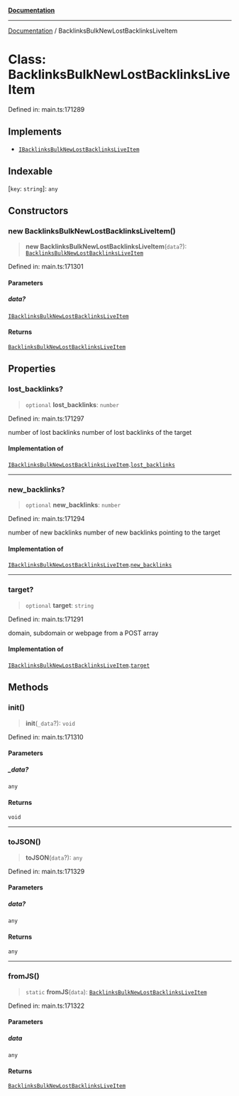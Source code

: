 [**Documentation**](../README.md)

***

[Documentation](../README.md) / BacklinksBulkNewLostBacklinksLiveItem

# Class: BacklinksBulkNewLostBacklinksLiveItem

Defined in: main.ts:171289

## Implements

- [`IBacklinksBulkNewLostBacklinksLiveItem`](../interfaces/IBacklinksBulkNewLostBacklinksLiveItem.md)

## Indexable

\[`key`: `string`\]: `any`

## Constructors

### new BacklinksBulkNewLostBacklinksLiveItem()

> **new BacklinksBulkNewLostBacklinksLiveItem**(`data`?): [`BacklinksBulkNewLostBacklinksLiveItem`](BacklinksBulkNewLostBacklinksLiveItem.md)

Defined in: main.ts:171301

#### Parameters

##### data?

[`IBacklinksBulkNewLostBacklinksLiveItem`](../interfaces/IBacklinksBulkNewLostBacklinksLiveItem.md)

#### Returns

[`BacklinksBulkNewLostBacklinksLiveItem`](BacklinksBulkNewLostBacklinksLiveItem.md)

## Properties

### lost\_backlinks?

> `optional` **lost\_backlinks**: `number`

Defined in: main.ts:171297

number of lost backlinks
number of lost backlinks of the target

#### Implementation of

[`IBacklinksBulkNewLostBacklinksLiveItem`](../interfaces/IBacklinksBulkNewLostBacklinksLiveItem.md).[`lost_backlinks`](../interfaces/IBacklinksBulkNewLostBacklinksLiveItem.md#lost_backlinks)

***

### new\_backlinks?

> `optional` **new\_backlinks**: `number`

Defined in: main.ts:171294

number of new backlinks
number of new backlinks pointing to the target

#### Implementation of

[`IBacklinksBulkNewLostBacklinksLiveItem`](../interfaces/IBacklinksBulkNewLostBacklinksLiveItem.md).[`new_backlinks`](../interfaces/IBacklinksBulkNewLostBacklinksLiveItem.md#new_backlinks)

***

### target?

> `optional` **target**: `string`

Defined in: main.ts:171291

domain, subdomain or webpage from a POST array

#### Implementation of

[`IBacklinksBulkNewLostBacklinksLiveItem`](../interfaces/IBacklinksBulkNewLostBacklinksLiveItem.md).[`target`](../interfaces/IBacklinksBulkNewLostBacklinksLiveItem.md#target)

## Methods

### init()

> **init**(`_data`?): `void`

Defined in: main.ts:171310

#### Parameters

##### \_data?

`any`

#### Returns

`void`

***

### toJSON()

> **toJSON**(`data`?): `any`

Defined in: main.ts:171329

#### Parameters

##### data?

`any`

#### Returns

`any`

***

### fromJS()

> `static` **fromJS**(`data`): [`BacklinksBulkNewLostBacklinksLiveItem`](BacklinksBulkNewLostBacklinksLiveItem.md)

Defined in: main.ts:171322

#### Parameters

##### data

`any`

#### Returns

[`BacklinksBulkNewLostBacklinksLiveItem`](BacklinksBulkNewLostBacklinksLiveItem.md)
